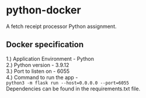 # python-docker

A fetch receipt processor Python assignment.

## Docker specification
1.) Application Environment - Python <br />
2.) Python version - 3.9.12 <br />
3.) Port to listen on -  6055 <br />
4.) Command to run the app - <br /> ```python3 -m flask run --host=0.0.0.0 --port=6055```
<br />
Dependencies can be found in the requirements.txt file.
